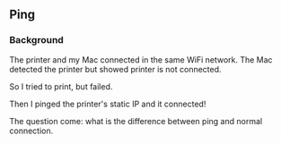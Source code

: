 ## Ping

### Background

The printer and my Mac connected in the same WiFi network. The Mac detected the printer but showed printer is not connected. 

So I tried to print, but failed.

Then I pinged the printer's static IP and it connected!

The question come: what is the difference between ping and normal connection.

